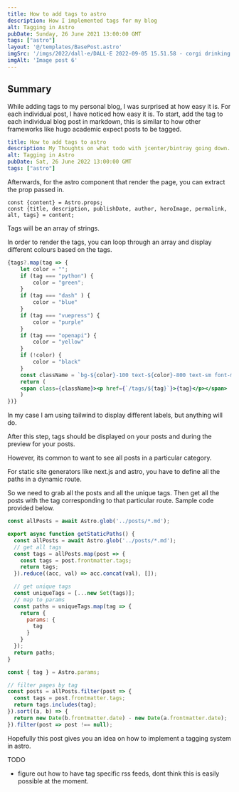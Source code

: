 ```yaml
---
title: How to add tags to astro
description: How I implemented tags for my blog
alt: Tagging in Astro
pubDate: Sunday, 26 June 2021 13:00:00 GMT
tags: ["astro"]
layout: '@/templates/BasePost.astro'
imgSrc: '/imgs/2022/dall-e/DALL·E 2022-09-05 15.51.58 - corgi drinking bubble tea.png'
imgAlt: 'Image post 6'
---
```


## Summary

While adding tags to my personal blog, I was surprised at how easy it is. For each individual post, I have noticed how easy it is. To start, add the tag to each individual blog post in markdown, this is similar to how other frameworks like hugo academic expect posts to be tagged.


```yaml
title: How to add tags to astro
description: My Thoughts on what todo with jcenter/bintray going down.
alt: Tagging in Astro 
pubDate: Sat, 26 June 2022 13:00:00 GMT
tags: ["astro"]
```

Afterwards, for the astro component that render the page, you can extract the prop passed in.


```
const {content} = Astro.props;
const {title, description, publishDate, author, heroImage, permalink, alt, tags} = content;
```

Tags will be an array of strings.

In order to render the tags, you can loop through an array and display different colours based on the tags.

```jsx
{tags?.map(tag => {
    let color = "";
    if (tag === "python") {
        color = "green";
    } 
    if (tag === "dash" ) {
        color = "blue"
    }
    if (tag === "vuepress") {
        color = "purple"
    }
    if (tag === "openapi") {
        color = "yellow"
    }
    if (!color) {
        color = "black"
    }
    const className = `bg-${color}-100 text-${color}-800 text-sm font-medium mr-2 px-2.5 py-0.5 rounded dark:bg-${color}-200 dark:text-${color}-800`
    return (
    <span class={className}><p href={`/tags/${tag}`}>{tag}</p></span>
    )
})}
```

In my case I am using tailwind to display different labels, but anything will do.

After this step, tags should be displayed on your posts and during the preview for your posts.

However, its common to want to see all posts in a particular category.

For static site generators like next.js and astro, you have to define all the paths in a dynamic route.

So we need to grab all the posts and all the unique tags. Then get all the posts with the tag corresponding to that particular route. Sample code provided below.

```jsx
const allPosts = await Astro.glob('../posts/*.md');

export async function getStaticPaths() {
  const allPosts = await Astro.glob('../posts/*.md');
  // get all tags
  const tags = allPosts.map(post => {
    const tags = post.frontmatter.tags;
    return tags;
  }).reduce((acc, val) => acc.concat(val), []);

  // get unique tags
  const uniqueTags = [...new Set(tags)];
  // map to params
  const paths = uniqueTags.map(tag => {
    return {
      params: {
        tag
      }
    }
  });
  return paths;
}

const { tag } = Astro.params;

// filter pages by tag
const posts = allPosts.filter(post => {
  const tags = post.frontmatter.tags;
  return tags.includes(tag);
}).sort((a, b) => {
  return new Date(b.frontmatter.date) - new Date(a.frontmatter.date);
}).filter(post => post !== null);
```

Hopefully this post gives you an idea on how to implement a tagging system in astro.

TODO
* figure out how to have tag specific rss feeds, dont think this is easily possible at the moment.